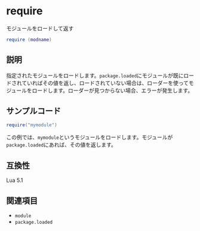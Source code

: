 # require

モジュールをロードして返す

```lua
require (modname)
```

## 説明

指定されたモジュールをロードします。`package.loaded`にモジュールが既にロードされていればその値を返し、ロードされていない場合は、ローダーを使ってモジュールをロードします。ローダーが見つからない場合、エラーが発生します。

## サンプルコード

```lua
require("mymodule")
```

この例では、`mymodule`というモジュールをロードします。モジュールが`package.loaded`にあれば、その値を返します。

## 互換性

Lua 5.1

## 関連項目

- `module`
- `package.loaded`